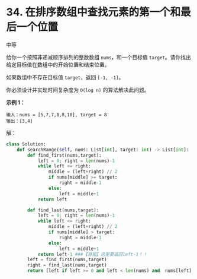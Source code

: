 # 34. 在排序数组中查找元素的第一个和最后一个位置

中等

给你一个按照非递减顺序排列的整数数组 `nums`，和一个目标值 `target`。请你找出给定目标值在数组中的开始位置和结束位置。

如果数组中不存在目标值 `target`，返回 `[-1, -1]`。

你必须设计并实现时间复杂度为 `O(log n)` 的算法解决此问题。

**示例 1：**

```
输入：nums = [5,7,7,8,8,10], target = 8
输出：[3,4]
```

解：

```python
class Solution:
    def searchRange(self, nums: List[int], target: int) -> List[int]:
        def find_first(nums,target):
            left = 0; right = len(nums)-1
            while left <= right:
                middle = (left+right) // 2
                if nums[middle] >= target:
                    right = middle-1
                else:
                    left = middle+1
            return left

        def find_last(nums,target):
            left = 0; right = len(nums)-1
            while left <= right:
                middle = (left+right) // 2
                if nums[middle] > target:
                    right = middle-1
                else:
                    left = middle+1
            return left-1 ###【易错】这里要返回left-1！！
        left = find_first(nums,target) 
        right = find_last(nums,target)
        return [left if left >= 0 and left < len(nums) and  nums[left] == target else -1,right if right < len(nums) and right >= 0 and nums[right] == target else -1]
        
```

